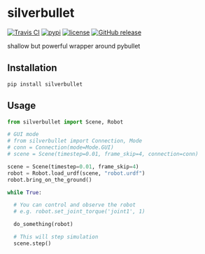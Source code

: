 # silverbullet

[![Travis CI](https://img.shields.io/travis/MonoMotion/silverbullet.svg?style=flat-square)](https://travis-ci.org/MonoMotion/silverbullet)
[![pypi](https://img.shields.io/pypi/v/silverbullet.svg)](https://pypi.org/project/silverbullet/)
[![license](https://img.shields.io/github/license/MonoMotion/silverbullet.svg?style=flat-square)](LICENSE)
[![GitHub release](https://img.shields.io/github/release/MonoMotion/silverbullet.svg?style=flat-square)](https://github.com/MonoMotion/silverbullet/releases)

shallow but powerful wrapper around pybullet

## Installation

```shell
pip install silverbullet
```

## Usage

```python
from silverbullet import Scene, Robot

# GUI mode
# from silverbullet import Connection, Mode
# conn = Connection(mode=Mode.GUI)
# scene = Scene(timestep=0.01, frame_skip=4, connection=conn)

scene = Scene(timestep=0.01, frame_skip=4)
robot = Robot.load_urdf(scene, "robot.urdf")
robot.bring_on_the_ground()

while True:

  # You can control and observe the robot
  # e.g. robot.set_joint_torque('joint1', 1)

  do_something(robot)

  # This will step simulation
  scene.step()
```
